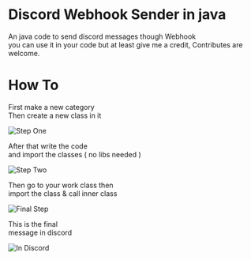 # Discord Webhook Sender in java
An java code to send discord messages though Webhook <br>
you can use it in your code but at least give me a credit, Contributes are welcome. 

# How To
 First make a new category <br>
 Then create a new class in it

![Step One](https://cdn.discordapp.com/attachments/1026797257007317002/1027200640474157156/unknown.png)

After that write the code <br>
and import the classes ( no libs needed )

![Step Two](https://cdn.discordapp.com/attachments/1026797257007317002/1027207003124273262/unknown.png)

Then go to your work class then <br>
import the class & call inner class

![Final Step](https://cdn.discordapp.com/attachments/1026797257007317002/1027207879981273199/unknown.png)

This is the final <br>
message in discord

![In Discord](https://cdn.discordapp.com/attachments/1026797257007317002/1027208338821349406/unknown.png)

<br>

